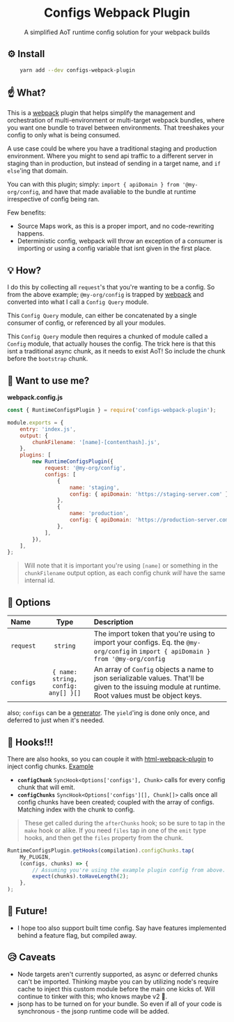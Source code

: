 <div align="center">
    <h1>Configs Webpack Plugin</h1>
    <p>A simplified AoT runtime config solution for your webpack builds</p>
</div>

## :gear: Install

```bash
    yarn add --dev configs-webpack-plugin
```

## :point_up: What?

This is a [webpack] plugin that helps simplify the management and orchestration
of multi-environment or multi-target webpack bundles, where you want one bundle
to travel between environments. That treeshakes your config to only what is
being consumed.

A use case could be where you have a traditional staging and production
environment. Where you might to send api traffic to a different server in
staging than in production, but instead of sending in a target name, and
`if else`'ing that domain.

You can with this plugin; simply: `import { apiDomain } from '@my-org/config`,
and have that made avaliable to the bundle at runtime irrespective of config
being ran.

Few benefits:

-   Source Maps work, as this is a proper import, and no code-rewriting happens.
-   Deterministic config, webpack will throw an exception of a consumer is
    importing or using a config variable that isnt given in the first place.

## :bulb: How?

I do this by collecting all `request`'s that you're wanting to be a config. So
from the above example; `@my-org/config` is trapped by [webpack] and converted
into what I call a `Config Query` module.

This `Config Query` module, can either be concatenated by a single consumer of
config, or referenced by all your modules.

This `Config Query` module then requires a chunked of module called a `Config`
module, that actually houses the config. The trick here is that this isnt a
traditional async chunk, as it needs to exist AoT! So include the chunk before
the `bootstrap` chunk.

## :rocket: Want to use me?

**webpack.config.js**

```js
const { RuntimeConfigsPlugin } = require('configs-webpack-plugin');

module.exports = {
	entry: 'index.js',
	output: {
		chunkFilename: '[name]-[contenthash].js',
	},
	plugins: [
		new RuntimeConfigsPlugin({
			request: '@my-org/config',
			configs: [
				{
					name: 'staging',
					config: { apiDomain: 'https://staging-server.com' },
				},
				{
					name: 'production',
					config: { apiDomain: 'https://production-server.com' },
				},
			],
		}),
	],
};
```

> Will note that it is important you're using `[name]` or something in the
> `chunkFilename` output option, as each config chunk _will_ have the same
> internal id.

## :nut_and_bolt: Options

| Name      |                Type                 | Description                                                                                                                                          |
| :-------- | :---------------------------------: | :--------------------------------------------------------------------------------------------------------------------------------------------------- |
| `request` |              `string`               | The import token that you're using to import your configs. Eq. the `@my-org/config` in `import { apiDomain } from '@my-org/config`                   |
| `configs` | `{ name: string, config: any[] }[]` | An array of `Config` objects a name to json serializable values. That'll be given to the issuing module at runtime. Root values must be object keys. |

also; `configs` can be a
[generator](https://developer.mozilla.org/en-US/docs/Web/JavaScript/Reference/Global_Objects/Generator).
The `yield`'ing is done only once, and deferred to just when it's needed.

## :fishing_pole_and_fish: Hooks!!!

There are also hooks, so you can couple it with [html-webpack-plugin] to inject
config chunks.
[Example](https://github.com/maraisr/configs-webpack-plugin/blob/master/spec/with-html-webpack.spec.js#L29-L49)

-   **`configChunk`** `SyncHook<Options['configs'], Chunk>` calls for every
    config chunk that will emit.
-   **`configChunks`** `SyncHook<Options['configs'][], Chunk[]>` calls once all
    config chunks have been created; coupled with the array of configs. Matching
    index with the chunk to config.

> These get called during the `afterChunks` hook; so be sure to tap in the
> `make` hook or alike. If you need `files` tap in one of the `emit` type hooks,
> and then get the `files` property from the chunk.

```js
RuntimeConfigsPlugin.getHooks(compilation).configChunks.tap(
	My_PLUGIN,
	(configs, chunks) => {
		// Assuming you're using the example plugin config from above.
		expect(chunks).toHaveLength(2);
	},
);
```

## :pray: Future!

-   I hope too also support built time config. Say have features implemented
    behind a feature flag, but compiled away.

## :disappointed_relieved: Caveats

-   Node targets aren't currently supported, as async or deferred chunks can't
    be imported. Thinking maybe you can by utilizing node's require cache to
    inject this custom module before the main one kicks of. Will continue to
    tinker with this; who knows maybe v2 :eyes:.
-   jsonp has to be turned on for your bundle. So even if all of your code is
    synchronous - the jsonp runtime code will be added.

[webpack]: https://webpack.js.org/
[html-webpack-plugin]: https://github.com/jantimon/html-webpack-plugin
